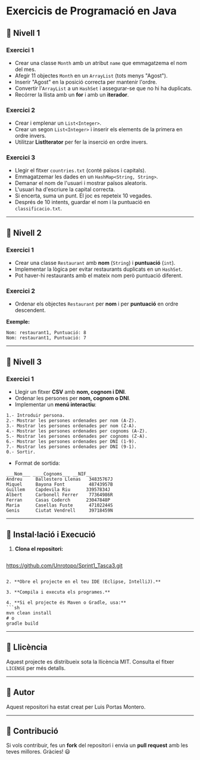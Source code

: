 # Exercicis de Programació en Java

## 📌 Nivell 1
### Exercici 1
- Crear una classe `Month` amb un atribut `name` que emmagatzema el nom del mes.
- Afegir 11 objectes `Month` en un `ArrayList` (tots menys "Agost").
- Inserir "Agost" en la posició correcta per mantenir l'ordre.
- Convertir l'`ArrayList` a un `HashSet` i assegurar-se que no hi ha duplicats.
- Recórrer la llista amb un **for** i amb un **iterador**.

### Exercici 2
- Crear i emplenar un `List<Integer>`.
- Crear un segon `List<Integer>` i inserir els elements de la primera en ordre invers.
- Utilitzar **ListIterator** per fer la inserció en ordre invers.

### Exercici 3
- Llegir el fitxer `countries.txt` (conté països i capitals).
- Emmagatzemar les dades en un `HashMap<String, String>`.
- Demanar el nom de l'usuari i mostrar països aleatoris.
- L'usuari ha d'escriure la capital correcta.
- Si encerta, suma un punt. El joc es repeteix 10 vegades.
- Després de 10 intents, guardar el nom i la puntuació en `classificacio.txt`.

---

## 📌 Nivell 2
### Exercici 1
- Crear una classe `Restaurant` amb **nom** (`String`) i **puntuació** (`int`).
- Implementar la lògica per evitar restaurants duplicats en un `HashSet`.
- Pot haver-hi restaurants amb el mateix nom però puntuació diferent.

### Exercici 2
- Ordenar els objectes `Restaurant` per **nom** i per **puntuació** en ordre descendent.

**Exemple:**
```
Nom: restaurant1, Puntuació: 8
Nom: restaurant1, Puntuació: 7
```

---

## 📌 Nivell 3
### Exercici 1
- Llegir un fitxer **CSV** amb **nom, cognom i DNI**.
- Ordenar les persones per **nom, cognom o DNI**.
- Implementar un **menú interactiu**:

```
1.- Introduir persona.
2.- Mostrar les persones ordenades per nom (A-Z).
3.- Mostrar les persones ordenades per nom (Z-A).
4.- Mostrar les persones ordenades per cognoms (A-Z).
5.- Mostrar les persones ordenades per cognoms (Z-A).
6.- Mostrar les persones ordenades per DNI (1-9).
7.- Mostrar les persones ordenades per DNI (9-1).
0.- Sortir.
```

- Format de sortida:
```
___Nom___ ____Cognoms___ __NIF__
Andreu     Ballestero Llenas   34835767J
Miquel     Bayona Font         48743957B
Guillem    Capdevila Riu      33957834J
Albert     Carbonell Ferrer    77364986R
Ferran     Casas Coderch      23047848P
Maria      Casellas Fuste      47102244S
Genis      Ciutat Vendrell     39718459N
```

---

## 🚀 Instal·lació i Execució

1. **Clona el repositori:**
   ```sh
  https://github.com/Unrotopo/Sprint1_Tasca3.git
   ```

2. **Obre el projecte en el teu IDE (Eclipse, IntelliJ).**

3. **Compila i executa els programes.**

4. **Si el projecte és Maven o Gradle, usa:**
   ```sh
   mvn clean install
   # o
   gradle build
   ```

---

## 📜 Llicència
Aquest projecte es distribueix sota la llicència MIT. Consulta el fitxer `LICENSE` per més detalls.

---

## 📝 Autor
Aquest repositori ha estat creat per Luis Portas Montero.

---

## 🌟 Contribució
Si vols contribuir, fes un **fork** del repositori i envia un **pull request** amb les teves millores. Gràcies! 😃

